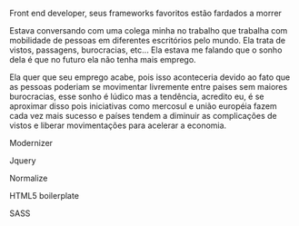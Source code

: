 Front end developer, seus frameworks favoritos estão fardados a morrer

Estava conversando com uma colega minha no trabalho que trabalha com mobilidade de pessoas em diferentes escritórios pelo mundo. Ela trata de vistos, passagens, burocracias, etc... Ela estava me falando que o sonho dela é que no futuro ela não tenha mais emprego. 

Ela quer que seu emprego acabe, pois isso aconteceria devido ao fato que as pessoas poderiam se movimentar livremente entre paises sem maiores burocracias, esse sonho é lúdico mas a tendência, acredito eu, é se aproximar disso pois iniciativas como mercosul e união européia fazem cada vez mais sucesso e países tendem a diminuir as complicações de vistos e liberar movimentações para acelerar a economia.

Modernizer

Jquery

Normalize

HTML5 boilerplate

SASS